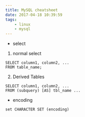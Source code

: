```yaml
---
title: MySQL cheatsheet
date: 2017-04-18 10:39:59
tags:
    - linux
    - mysql
---
```


+ select

1. normal select

```mysql
SELECT column1, column2, ...
FROM table_name; 
```

2. Derived Tables

```mysql
SELECT column1, column2, ...
FROM (subquery) [AS] tbl_name ...
```

+ encoding

```mysql
set CHARACTER SET (encoding)
```
<!-- more -->